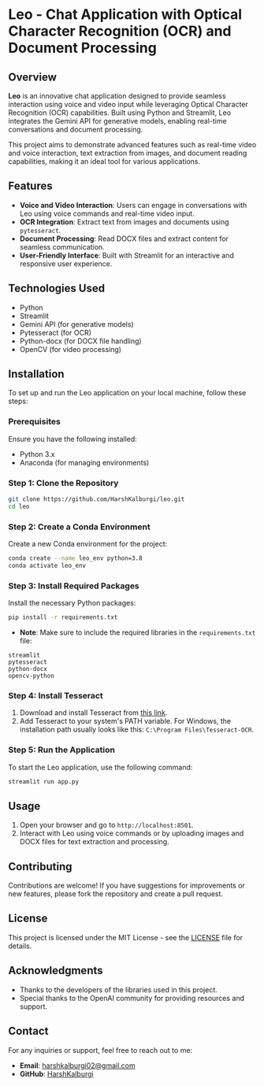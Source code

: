 
# Leo - Chat Application with Optical Character Recognition (OCR) and Document Processing

## Overview

**Leo** is an innovative chat application designed to provide seamless interaction using voice and video input while leveraging Optical Character Recognition (OCR) capabilities. Built using Python and Streamlit, Leo integrates the Gemini API for generative models, enabling real-time conversations and document processing. 

This project aims to demonstrate advanced features such as real-time video and voice interaction, text extraction from images, and document reading capabilities, making it an ideal tool for various applications.

## Features

- **Voice and Video Interaction**: Users can engage in conversations with Leo using voice commands and real-time video input.
- **OCR Integration**: Extract text from images and documents using `pytesseract`.
- **Document Processing**: Read DOCX files and extract content for seamless communication.
- **User-Friendly Interface**: Built with Streamlit for an interactive and responsive user experience.

## Technologies Used

- Python
- Streamlit
- Gemini API (for generative models)
- Pytesseract (for OCR)
- Python-docx (for DOCX file handling)
- OpenCV (for video processing)

## Installation

To set up and run the Leo application on your local machine, follow these steps:

### Prerequisites

Ensure you have the following installed:

- Python 3.x
- Anaconda (for managing environments)

### Step 1: Clone the Repository

```bash
git clone https://github.com/HarshKalburgi/leo.git
cd leo
```

### Step 2: Create a Conda Environment

Create a new Conda environment for the project:

```bash
conda create --name leo_env python=3.8
conda activate leo_env
```

### Step 3: Install Required Packages

Install the necessary Python packages:

```bash
pip install -r requirements.txt
```

- **Note**: Make sure to include the required libraries in the `requirements.txt` file:

```
streamlit
pytesseract
python-docx
opencv-python
```

### Step 4: Install Tesseract

1. Download and install Tesseract from [this link](https://github.com/tesseract-ocr/tesseract).
2. Add Tesseract to your system's PATH variable. For Windows, the installation path usually looks like this: `C:\Program Files\Tesseract-OCR`.

### Step 5: Run the Application

To start the Leo application, use the following command:

```bash
streamlit run app.py
```

## Usage

1. Open your browser and go to `http://localhost:8501`.
2. Interact with Leo using voice commands or by uploading images and DOCX files for text extraction and processing.

## Contributing

Contributions are welcome! If you have suggestions for improvements or new features, please fork the repository and create a pull request.

## License

This project is licensed under the MIT License - see the [LICENSE](LICENSE) file for details.

## Acknowledgments

- Thanks to the developers of the libraries used in this project.
- Special thanks to the OpenAI community for providing resources and support.

## Contact

For any inquiries or support, feel free to reach out to me:

- **Email**: harshkalburgi02@gmail.com
- **GitHub**: [HarshKalburgi](https://github.com/HarshKalburgi)

